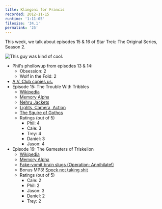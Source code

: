 ```yaml
---
title: Klingoni for Francis
recorded: 2012-11-15
runtime: '1:11:05'
filesize: '34.1'
permalink: '25'
---
```


This week, we talk about episodes 15 & 16 of Star Trek: The Original Series, Season 2.

![This guy was kind of cool.](http://jawgrind.s3.amazonaws.com/Jawgrind-Episode-25.jpg)

- Phil's phollowup from episodes 13 & 14:
    - Obsession: 2
    - Wolf in the Fold: 2
- [A.V. Club copies us.](http://www.avclub.com/articles/the-trouble-with-tribbles-the-gamesters-of-triskel,29923/)
- Episode 15: The Trouble With Tribbles
    - [Wikipedia](http://en.wikipedia.org/wiki/The_Trouble_With_Tribbles)
    - [Memory Alpha](http://en.memory-alpha.org/wiki/The_Trouble_with_Tribbles_(episode))
    - [Nehru Jackets](https://mltshp.com/p/LGK1)
    - [Lights, Camera, Action](http://en.wikipedia.org/wiki/Standby:_Lights,_Camera,_Action)
    - [The Squire of Gothos](/13)
    - Ratings (out of 5)
        - Phil: 4
        - Cale: 3
        - Trey: 4
        - Daniel: 3
        - Jason: 4
- Episode 16: The Gamesters of Triskelion
    - [Wikipedia](http://en.wikipedia.org/wiki/The_Gamesters_of_Triskelion)
    - [Memory Alpha](http://en.memory-alpha.org/wiki/The_Gamesters_of_Triskelion_(episode))
    - [Fake-vomit brain slugs (Operation: Annihilate!)](/17)
    - Bonus MP3! [Spock not taking shit](https://jawgrind.s3.amazonaws.com/Spock-not-taking-shit.mp3)
    - Ratings (out of 5)
        - Cale: 2
        - Phil: 2
        - Jason: 3
        - Daniel: 2
        - Trey: 2
